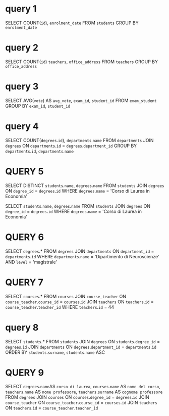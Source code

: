 # query 1
<!-- Contare quanti iscritti ci sono stati ogni anno -->


SELECT COUNT(`id`), `enrolment_date`
FROM `students`
GROUP BY `enrolment_date`


# query 2 

<!-- Contare gli insegnanti che hanno l'ufficio nello stesso edificio -->

SELECT COUNT(`id`) `teachers`, `office_address`
FROM `teachers`
GROUP BY `office_address`

# query 3 

<!-- Calcolare la media dei voti di ogni appello d'esame -->

SELECT AVG(`vote`) AS `avg_vote`, `exam_id`, `student_id`
FROM `exam_student`
GROUP BY `exam_id`, `student_id`


# query 4 

<!-- Contare quanti corsi di laurea ci sono per ogni dipartimento -->


SELECT COUNT(`degrees`.`id`), `departments`.`name`
FROM `departments`
JOIN `degrees`
ON `departments`.`id` = `degrees`.`department_id`
GROUP BY `departments`.`id`, `departments`.`name`

<!-- join -->

# QUERY 5 

<!-- Selezionare tutti gli studenti iscritti al Corso di Laurea in Economia -->

SELECT DISTINCT `students`.`name`, `degrees`.`name`
FROM `students`
JOIN `degrees` ON `degree_id` = `degrees`.`id`
WHERE `degrees`.`name` = 'Corso di Laurea in Economia'

<!-- CON DISTINCT -->

SELECT `students`.`name`, `degrees`.`name`
FROM `students`
JOIN `degrees` ON `degree_id` = `degrees`.`id`
WHERE `degrees`.`name` = 'Corso di Laurea in Economia'

<!-- SENZA DISTINCT -->

# QUERY 6 

<!-- Selezionare tutti i Corsi di Laurea Magistrale del Dipartimento di Neuroscienze -->

SELECT `degrees`.*
FROM `degrees`
JOIN `departments` ON `department_id` = `departments`.`id`
WHERE `departments`.`name` = 'Dipartimento di Neuroscienze'
AND `level` = 'magistrale'

# QUERY 7 

<!-- Selezionare tutti i corsi in cui insegna Fulvio Amato (id=44) -->

SELECT `courses`.*
FROM `courses`
JOIN `course_teacher` ON `course_teacher`.`course_id` = `courses`.`id`
JOIN `teachers` ON `teachers`.`id` = `course_teacher`.`teacher_id`
WHERE `teachers`.`id` = 44

# query 8 

<!-- Selezionare tutti gli studenti con i dati relativi al corso di laurea a cui sono iscritti e il relativo dipartimento, in ordine alfabetico per cognome e nome -->

 
 SELECT `students`.* 
 FROM `students`
JOIN `degrees` ON `students`.`degree_id` = `degrees`.`id`
JOIN `departments` ON `degrees`.`department_id` = `departments`.`id`
ORDER BY `students`.`surname`,  `students`.`name` ASC

# QUERY 9 
<!-- #Selezionare tutti i corsi di laurea con i relativi corsi e insegnanti -->
 
SELECT `degrees`.`name`AS `corso di laurea`,
 `courses`.`name` AS `nome del corso`,
`teachers`.`name` AS `nome professore`,
`teachers`.`surname` AS `cognome professore`
FROM `degrees`
JOIN `courses` ON `courses`.`degree_id` = `degrees`.`id`
JOIN `course_teacher` ON `course_teacher`.`course_id` = `courses`.`id`
JOIN `teachers` ON `teachers`.`id` = `course_teacher`.`teacher_id`

